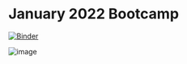 # January 2022 Bootcamp

[![Binder](https://mybinder.org/badge_logo.svg)](https://mybinder.org/v2/gh/v-dizzle-austin/bootcamp/jan2022)

![image](https://user-images.githubusercontent.com/85643282/149792389-055741a1-f6f4-4013-9bed-b0ec6996414c.png)
